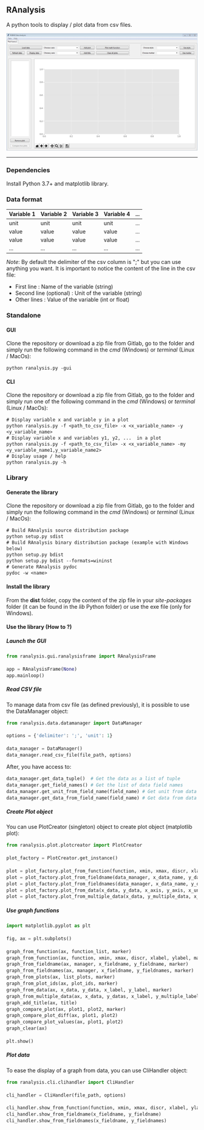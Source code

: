 **RAnalysis**
-------------

A python tools to display / plot data from csv files.

![RAnalaysis](ranalysis.jpg "RAnalaysis")

-------------
### Dependencies

Install Python 3.7+ and matplotlib library.

### Data format

| Variable 1 | Variable 2 | Variable 3 | Variable 4 | ... |
|------------|------------|------------|------------|-----|
| unit       | unit       | unit       | unit       | ... |
| value      | value      | value      | value      | ... |
| value      | value      | value      | value      | ... |
| ...        | ...        | ...        | ...        | ... |

*Note*: By default the delimiter of the csv column is ";" but you can use anything you want.
It is important to notice the content of the line in the csv file:

- First line : Name of the variable (string)
- Second line (optional) : Unit of the variable (string) 
- Other lines : Value of the variable (int or float)

### Standalone

#### GUI

Clone the repository or download a zip file from Gitlab, go to the folder and simply run the following command in the *cmd* (Windows) or *terminal* (Linux / MacOs):

	python ranalysis.py -gui

#### CLI

Clone the repository or download a zip file from Gitlab, go to the folder and simply run one of the following command in the *cmd* (Windows) or *terminal* (Linux / MacOs):
    
    # Display variable x and variable y in a plot
	python ranalysis.py -f <path_to_csv_file> -x <x_variable_name> -y <y_variable_name>
	# Display variable x and variables y1, y2, ...  in a plot
	python ranalysis.py -f <path_to_csv_file> -x <x_variable_name> -my <y_variable_name1,y_variable_name2>
	# Display usage / help
	python ranalysis.py -h

### Library

#### Generate the library

Clone the repository or download a zip file from Gitlab, go to the folder and simply run the following command in the *cmd* (Windows) or *terminal* (Linux / MacOs):

    # Build RAnalysis source distribution package
    python setup.py sdist
    # Build RAnalysis binary distribution package (example with Windows below)
    python setup.py bdist
    python setup.py bdist --formats=wininst
    # Generate RAnalysis pydoc
    pydoc -w <name>

#### Install the library

From the **dist** folder, copy the content of the zip file in your *site-packages* folder (it can be found in the *lib* Python folder) or use the exe file (only for Windows).

#### Use the library (How to ?)

##### Launch the GUI

```python
from ranalysis.gui.ranalysisframe import RAnalysisFrame

app = RAnalysisFrame(None)
app.mainloop()
```

##### Read CSV file

To manage data from csv file (as defined previously), it is possible to use the DataManager object:

```python
from ranalysis.data.datamanager import DataManager

options = {'delimiter': ';', 'unit': 1}

data_manager = DataManager()
data_manager.read_csv_file(file_path, options)
```

After, you have access to:

```python
data_manager.get_data_tuple()  # Get the data as a list of tuple
data_manager.get_field_names() # Get the list of data field names
data_manager.get_unit_from_field_name(field_name) # Get unit from data field name
data_manager.get_data_from_field_name(field_name) # Get data from data field name
```

##### Create Plot object

You can use PlotCreator (singleton) object to create plot object (matplotlib plot):

```python
from ranalysis.plot.plotcreator import PlotCreator

plot_factory = PlotCreator.get_instance()

plot = plot_factory.plot_from_function(function, xmin, xmax, discr, xlabel, ylabel)
plot = plot_factory.plot_from_fieldname(data_manager, x_data_name, y_data_name)
plot = plot_factory.plot_from_fieldnames(data_manager, x_data_name, y_data_names)
plot = plot_factory.plot_from_data(x_data, y_data, x_axis, y_axis, x_unit, y_unit)
plot = plot_factory.plot_from_multiple_data(x_data, y_multiple_data, x_axis, y_multiple_axis, x_unit, y_unit)
```

##### Use graph functions

```python
import matplotlib.pyplot as plt

fig, ax = plt.subplots()

graph_from_function(ax, function_list, marker)
graph_from_function(ax, function, xmin, xmax, discr, xlabel, ylabel, marker)
graph_from_fieldname(ax, manager, x_fieldname, y_fieldname, marker)
graph_from_fieldnames(ax, manager, x_fieldname, y_fieldnames, marker)
graph_from_plots(ax, list_plots, marker)
graph_from_plot_ids(ax, plot_ids, marker)
graph_from_data(ax, x_data, y_data, x_label, y_label, marker)
graph_from_multiple_data(ax, x_data, y_datas, x_label, y_multiple_label, marker)
graph_add_title(ax, title)
graph_compare_plot(ax, plot1, plot2, marker)
graph_compare_plot_diff(ax, plot1, plot2)
graph_compare_plot_values(ax, plot1, plot2)
graph_clear(ax)

plt.show()
```

##### Plot data

To ease the display of a graph from data, you can use CliHandler object:

```python
from ranalysis.cli.clihandler import CliHandler

cli_handler = CliHandler(file_path, options)

cli_handler.show_from_function(function, xmin, xmax, discr, xlabel, ylabel)
cli_handler.show_from_fieldname(x_fieldname, y_fieldname)
cli_handler.show_from_fieldnames(x_fieldname, y_fieldnames)
```
